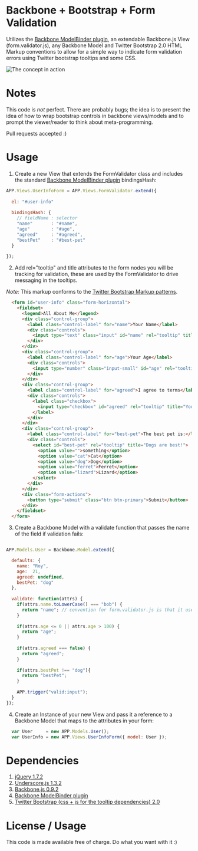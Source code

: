 # Backbone + Bootstrap + Form Validation

Utilizes the [Backbone ModelBinder plugin](https://github.com/theironcook/Backbone.ModelBinder), an extendable Backbone.js View (form.validator.js), any Backbone Model and Twitter Bootstrap 2.0 HTML Markup conventions to allow for a simple way to indicate form validation errors using Twitter bootstrap tooltips and some CSS.

![The concept in action](https://github.com/saskjavascript/Backbone---Bootstrap---Form-Validation/raw/master/img/in.action.png)

# Notes

This code is _not_ perfect. There are probably bugs; the idea is to present the idea of how to wrap bootstrap controls in backbone views/models and to prompt the viewer/reader to think about meta-programming.

Pull requests accepted :)

# Usage

1) Create a new View that extends the FormValidator class and includes the standard [Backbone ModelBinder plugin](https://github.com/theironcook/Backbone.ModelBinder) bindingsHash:

```javascript
APP.Views.UserInfoForm = APP.Views.FormValidator.extend({
  
  el: "#user-info"
  
  bindingsHash: {
    // fieldName : selector
    "name"       : "#name", 
    "age"        : "#age",
    "agreed"     : "#agreed",
    "bestPet"    : "#best-pet"
  }
  
});
```

2) Add rel="tooltip" and title attributes to the form nodes you will be tracking for validation, these are used by the FormValidator to drive messaging in the tooltips.

*Note:* This markup conforms to the [Twitter Bootstrap Markup patterns](http://twitter.github.com/bootstrap/base-css.html#forms).

```html
  <form id="user-info" class="form-horizontal">
    <fieldset>
      <legend>All About Me</legend>
      <div class="control-group">
        <label class="control-label" for="name">Your Name</label>
        <div class="controls">
          <input type="text" class="input" id="name" rel="tooltip" title="Your name cannot be Bob." placeholder="anything but Bob will work">
        </div>
      </div>
      <div class="control-group">
        <label class="control-label" for="age">Your Age</label>
        <div class="controls">
          <input type="number" class="input-small" id="age" rel="tooltip" title="Age must be between 1 and 100." min="0" max="100" step="1" placeholder="> 0 < 100">
        </div>
      </div>            
      <div class="control-group">
        <label class="control-label" for="agreed">I agree to terms</label>
        <div class="controls">
          <label class="checkbox">
            <input type="checkbox" id="agreed" rel="tooltip" title="You must agree. NOW!">
          </label>
        </div>
      </div>
      <div class="control-group">
        <label class="control-label" for="best-pet">The best pet is:</label>
        <div class="controls">
          <select id="best-pet" rel="tooltip" title="Dogs are best!">
            <option value="">something</option>
            <option value="cat">Cat</option>
            <option value="dog">Dog</option>
            <option value="ferret">Ferret</option>
            <option value="lizard">Lizard</option>
          </select>
        </div>
      </div>
      <div class="form-actions">
        <button type="submit" class="btn btn-primary">Submit</button>
      </div>
    </fieldset>
  </form>
```

3) Create a Backbone Model with a validate function that passes the name of the field if validation fails:

```javascript

APP.Models.User = Backbone.Model.extend({

  defaults: {
    name: "Roy",
    age:  21,
    agreed: undefined,
    bestPet: "dog"
  },
  
  validate: function(attrs) {
    if(attrs.name.toLowerCase() === "bob") {
      return "name"; // convention for form.validator.js is that it uses the field values raised in these errors to lookup in the views bindingsHash
    }
    
    if(attrs.age <= 0 || attrs.age > 100) {
      return "age";
    }
    
    if(attrs.agreed === false) {
      return "agreed";
    }
    
    if(attrs.bestPet !== "dog"){
      return "bestPet";
    }
    
    APP.trigger("valid:input");
  }
});

```

4) Create an Instance of your new View and pass it a reference to a Backbone Model that maps to the attributes in your form:

```javascript
  var User     = new APP.Models.User();
  var UserInfo = new APP.Views.UserInfoForm({ model: User });
```

# Dependencies

1. [jQuery 1.7.2](http://ajax.googleapis.com/ajax/libs/jquery/1.7.2/jquery.js)
2. [Underscore.js 1.3.2](http://documentcloud.github.com/underscore/)
3. [Backbone.js 0.9.2](http://documentcloud.github.com/backbone/)
4. [Backbone ModelBinder plugin](https://github.com/theironcook/Backbone.ModelBinder)
5. [Twitter Bootstrap (css + js for the tooltip dependencies) 2.0](http://twitter.github.com/bootstrap/)

# License / Usage

This code is made available free of charge. Do what you want with it :)
